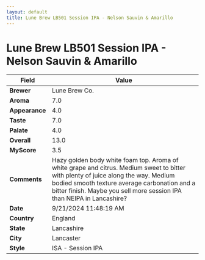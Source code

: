 ```yaml
---
layout: default
title: Lune Brew LB501 Session IPA - Nelson Sauvin & Amarillo
---
```


# Lune Brew LB501 Session IPA - Nelson Sauvin & Amarillo

| Field         | Value                                                                                                   |
|---------------|---------------------------------------------------------------------------------------------------------|
| **Brewer**    | Lune Brew Co.                                                                                        |
| **Aroma**     | 7.0                                                                                         |
| **Appearance**| 4.0                                                                                    |
| **Taste**     | 7.0                                                                                         |
| **Palate**    | 4.0                                                                                        |
| **Overall**   | 13.0                                                                                       |
| **MyScore**   | 3.5                                                                                       |
| **Comments**  | Hazy golden body white foam top.  Aroma of white grape and citrus. Medium sweet to bitter with plenty of juice along the way. Medium bodied smooth texture average carbonation and a bitter finish. Maybe you sell more session IPA than NEIPA in Lancashire?                                                                                      |
| **Date**      | 9/21/2024 11:48:19 AM                                                                                          |
| **Country**   | England                                                                                       |
| **State**     | Lancashire                                                                                         |
| **City**      | Lancaster                                                                                          |
| **Style**     | ISA - Session IPA                                                                                         |
